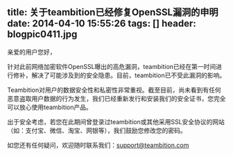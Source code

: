 title: 关于teambition已经修复OpenSSL漏洞的申明
date: 2014-04-10 15:55:26
tags: []
header: blogpic0411.jpg
---
亲爱的用户您好，

针对此前网络加密软件OpenSSL曝出的高危漏洞，teambition已经在第一时间进行修补，解决了可能涉及到的安全隐患。目前，teambition已不受此漏洞的影响。

Teambition对用户的数据安全性和私密性非常重视。截至目前，尚未看到有任何恶意盗取用户数据的行为发生，我们已经重新发行和安装我们的安全证书，您完全可以放心使用teambition产品。

出于安全考虑，若您在此期间曾登录过teambition或其他采用SSL安全协议的网站（如：支付宝、微信、淘宝、网银等），我们鼓励您修改您的密码。

如您还有任何疑问，欢迎随时联系我们：support@teambition.com